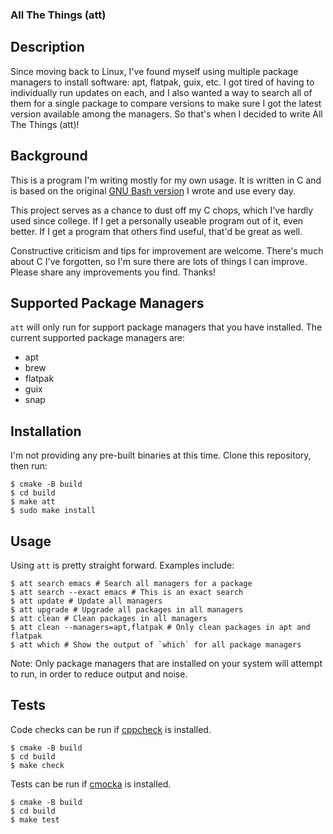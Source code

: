 ### All The Things (att)

## Description
Since moving back to Linux, I've found myself using multiple package managers to install software: apt, flatpak, guix, etc. I got tired of having to individually run updates on each, and I also wanted a way to search all of them for a single package to compare versions to make sure I got the latest version available among the managers. So that's when I decided to write All The Things (att)!

## Background
This is a program I'm writing mostly for my own usage. It is written in C and is based on the original [GNU Bash version](https://gist.github.com/echosa/390b968093c37e459ec38cd510d30de0) I wrote and use every day.

This project serves as a chance to dust off my C chops, which I've hardly used since college. If I get a personally useable program out of it, even better. If I get a program that others find useful, that'd be great as well.

Constructive criticism and tips for improvement are welcome. There's much about C I've forgotten, so I'm sure there are lots of things I can improve. Please share any improvements you find. Thanks!

## Supported Package Managers

`att` will only run for support package managers that you have installed. The current supported package managers are:
- apt
- brew
- flatpak
- guix
- snap

## Installation
I'm not providing any pre-built binaries at this time. Clone this repository, then run:
```
$ cmake -B build
$ cd build
$ make att
$ sudo make install
```

## Usage
Using `att` is pretty straight forward. Examples include:

```
$ att search emacs # Search all managers for a package
$ att search --exact emacs # This is an exact search
$ att update # Update all managers
$ att upgrade # Upgrade all packages in all managers
$ att clean # Clean packages in all managers
$ att clean --managers=apt,flatpak # Only clean packages in apt and flatpak
$ att which # Show the output of `which` for all package managers
```

Note: Only package managers that are installed on your system will attempt to run, in order to reduce output and noise.

## Tests
Code checks can be run if [cppcheck](http://cppcheck.sourceforge.net/) is installed.
```
$ cmake -B build
$ cd build
$ make check
```
Tests can be run if [cmocka](https://cmocka.org) is installed.
```
$ cmake -B build
$ cd build
$ make test
```
